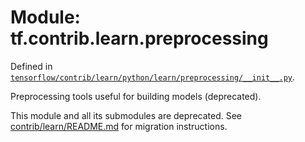 <div itemscope itemtype="http://developers.google.com/ReferenceObject">
<meta itemprop="name" content="tf.contrib.learn.preprocessing" />
<meta itemprop="path" content="Stable" />
</div>

# Module: tf.contrib.learn.preprocessing



Defined in [`tensorflow/contrib/learn/python/learn/preprocessing/__init__.py`](/code/stable/tensorflow/contrib/learn/python/learn/preprocessing/__init__.py).

Preprocessing tools useful for building models (deprecated).

This module and all its submodules are deprecated. See
[contrib/learn/README.md](https://www.tensorflow.org/code/tensorflow/contrib/learn/README.md)
for migration instructions.

